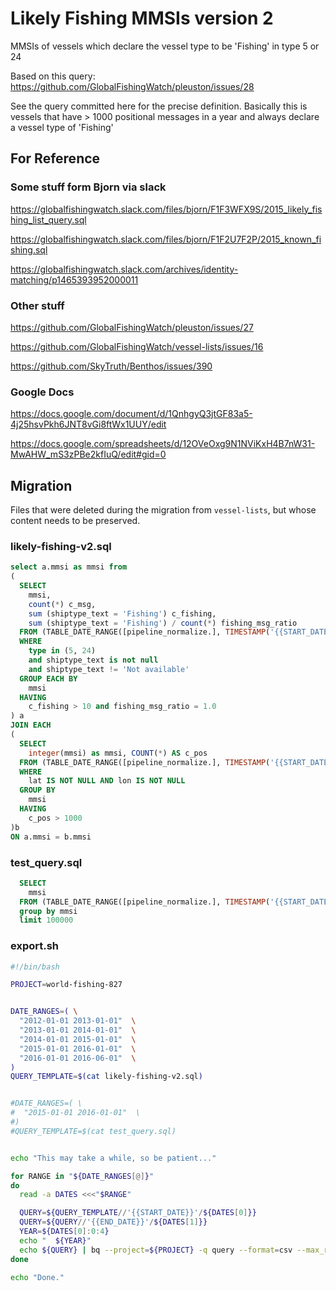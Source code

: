 Likely Fishing MMSIs version 2
==============================

MMSIs of vessels which declare the vessel type to be 'Fishing' in type 5 or 24 

Based on this query: https://github.com/GlobalFishingWatch/pleuston/issues/28

See the query committed here for the precise definition.  Basically this is
vessels that have > 1000 positional messages in a year and always declare a 
vessel type of 'Fishing'

For Reference
-------------

### Some stuff form Bjorn via slack ###

https://globalfishingwatch.slack.com/files/bjorn/F1F3WFX9S/2015_likely_fishing_list_query.sql

https://globalfishingwatch.slack.com/files/bjorn/F1F2U7F2P/2015_known_fishing.sql

https://globalfishingwatch.slack.com/archives/identity-matching/p1465393952000011


### Other stuff ###

https://github.com/GlobalFishingWatch/pleuston/issues/27

https://github.com/GlobalFishingWatch/vessel-lists/issues/16

https://github.com/SkyTruth/Benthos/issues/390


### Google Docs ###

https://docs.google.com/document/d/1QnhgyQ3jtGF83a5-4j25hsvPkh6JNT8vGi8ftWx1UUY/edit

https://docs.google.com/spreadsheets/d/12OVeOxg9N1NViKxH4B7nW31-MwAHW_mS3zPBe2kfIuQ/edit#gid=0


Migration
---------

Files that were deleted during the migration from `vessel-lists`, but whose
content needs to be preserved.


### likely-fishing-v2.sql ### 

```sql
select a.mmsi as mmsi from
(
  SELECT
    mmsi,
    count(*) c_msg,
    sum (shiptype_text = 'Fishing') c_fishing,
    sum (shiptype_text = 'Fishing') / count(*) fishing_msg_ratio
  FROM (TABLE_DATE_RANGE([pipeline_normalize.], TIMESTAMP('{{START_DATE}}'), TIMESTAMP('{{END_DATE}}')))
  WHERE
    type in (5, 24)
    and shiptype_text is not null
    and shiptype_text != 'Not available'
  GROUP EACH BY
    mmsi
  HAVING
    c_fishing > 10 and fishing_msg_ratio = 1.0
) a
JOIN EACH
(
  SELECT
    integer(mmsi) as mmsi, COUNT(*) AS c_pos
  FROM (TABLE_DATE_RANGE([pipeline_normalize.], TIMESTAMP('{{START_DATE}}'), TIMESTAMP('{{END_DATE}}')))
  WHERE
    lat IS NOT NULL AND lon IS NOT NULL
  GROUP BY
    mmsi
  HAVING
    c_pos > 1000
)b
ON a.mmsi = b.mmsi
```


### test_query.sql ###

```sql
  SELECT
    mmsi
  FROM (TABLE_DATE_RANGE([pipeline_normalize.], TIMESTAMP('{{START_DATE}}'), TIMESTAMP('{{END_DATE}}')))
  group by mmsi
  limit 100000
```


### export.sh ###

```bash
#!/bin/bash

PROJECT=world-fishing-827


DATE_RANGES=( \
  "2012-01-01 2013-01-01"  \
  "2013-01-01 2014-01-01"  \
  "2014-01-01 2015-01-01"  \
  "2015-01-01 2016-01-01"  \
  "2016-01-01 2016-06-01"  \
)
QUERY_TEMPLATE=$(cat likely-fishing-v2.sql)


#DATE_RANGES=( \
#  "2015-01-01 2016-01-01"  \
#)
#QUERY_TEMPLATE=$(cat test_query.sql)


echo "This may take a while, so be patient..."

for RANGE in "${DATE_RANGES[@]}"
do
  read -a DATES <<<"$RANGE"

  QUERY=${QUERY_TEMPLATE//'{{START_DATE}}'/${DATES[0]}}
  QUERY=${QUERY//'{{END_DATE}}'/${DATES[1]}}
  YEAR=${DATES[0]:0:4}
  echo "  ${YEAR}"
  echo ${QUERY} | bq --project=${PROJECT} -q query --format=csv --max_rows 100000 | tail -n +2 > likely-fishing-${YEAR}-v2.txt
done

echo "Done."
```